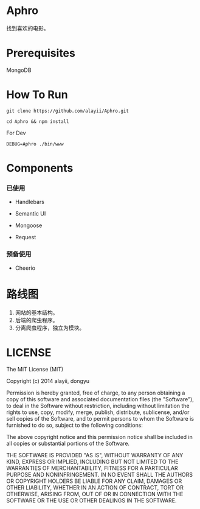 Aphro
=====

找到喜欢的电影。



Prerequisites
====

MongoDB


How To Run
===

```
git clone https://github.com/alayii/Aphro.git

cd Aphro && npm install

```

For Dev

```
DEBUG=Aphro ./bin/www
```


Components
===

### 已使用


* Handlebars

* Semantic UI

* Mongoose

* Request

### 预备使用

* Cheerio



路线图
===

1. 网站的基本结构。
2. 后端的爬虫程序。
3. 分离爬虫程序，独立为模块。



LICENSE
===
The MIT License (MIT)

Copyright (c) 2014 alayii, dongyu

Permission is hereby granted, free of charge, to any person obtaining a copy
of this software and associated documentation files (the "Software"), to deal
in the Software without restriction, including without limitation the rights
to use, copy, modify, merge, publish, distribute, sublicense, and/or sell
copies of the Software, and to permit persons to whom the Software is
furnished to do so, subject to the following conditions:

The above copyright notice and this permission notice shall be included in all
copies or substantial portions of the Software.

THE SOFTWARE IS PROVIDED "AS IS", WITHOUT WARRANTY OF ANY KIND, EXPRESS OR
IMPLIED, INCLUDING BUT NOT LIMITED TO THE WARRANTIES OF MERCHANTABILITY,
FITNESS FOR A PARTICULAR PURPOSE AND NONINFRINGEMENT. IN NO EVENT SHALL THE
AUTHORS OR COPYRIGHT HOLDERS BE LIABLE FOR ANY CLAIM, DAMAGES OR OTHER
LIABILITY, WHETHER IN AN ACTION OF CONTRACT, TORT OR OTHERWISE, ARISING FROM,
OUT OF OR IN CONNECTION WITH THE SOFTWARE OR THE USE OR OTHER DEALINGS IN THE
SOFTWARE.
